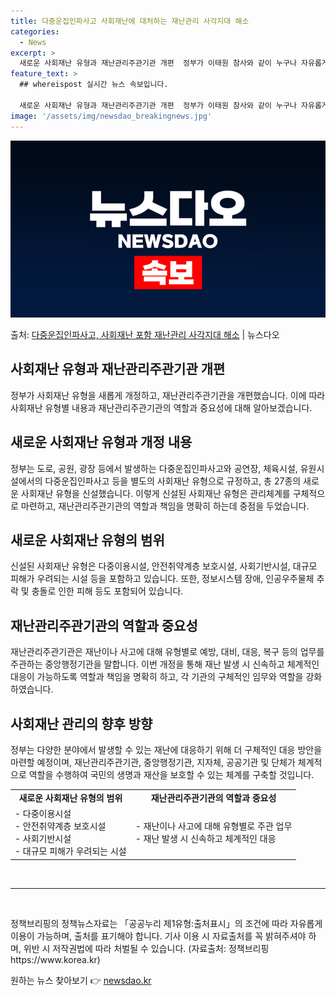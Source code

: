 ```yaml
---
title: 다중운집인파사고 사회재난에 대처하는 재난관리 사각지대 해소
categories:
  - News
excerpt: >
  새로운 사회재난 유형과 재난관리주관기관 개편  정부가 이태원 참사와 같이 누구나 자유롭게 모이거나 통행하는 …
feature_text: >
  ## whereispost 실시간 뉴스 속보입니다.

  새로운 사회재난 유형과 재난관리주관기관 개편  정부가 이태원 참사와 같이 누구나 자유롭게 모이거나 통행하는 …
image: '/assets/img/newsdao_breakingnews.jpg'
---
```


![뉴스다오 속보](/assets/img/newsdao_breakingnews.jpg)

<p>출처: <a href="https://newsdao.kr/4689" rel="dofollow">다중운집인파사고, 사회재난 포함 재난관리 사각지대 해소</a> | 뉴스다오</p>

<h2 data-ke-size="size26">사회재난 유형과 재난관리주관기관 개편</h2>
<p data-ke-size="size16">정부가 사회재난 유형을 새롭게 개정하고, 재난관리주관기관을 개편했습니다. 이에 따라 사회재난 유형별 내용과 재난관리주관기관의 역할과 중요성에 대해 알아보겠습니다.</p>

<h2 data-ke-size="size24">새로운 사회재난 유형과 개정 내용</h2>
<p data-ke-size="size16">정부는 도로, 공원, 광장 등에서 발생하는 다중운집인파사고와 공연장, 체육시설, 유원시설에서의 다중운집인파사고 등을 별도의 사회재난 유형으로 규정하고, 총 27종의 새로운 사회재난 유형을 신설했습니다. 이렇게 신설된 사회재난 유형은 관리체계를 구체적으로 마련하고, 재난관리주관기관의 역할과 책임을 명확히 하는데 중점을 두었습니다.</p>

<h2 data-ke-size="size24">새로운 사회재난 유형의 범위</h2>
<p data-ke-size="size16">신설된 사회재난 유형은 다중이용시설, 안전취약계층 보호시설, 사회기반시설, 대규모 피해가 우려되는 시설 등을 포함하고 있습니다. 또한, 정보시스템 장애, 인공우주물체 추락 및 충돌로 인한 피해 등도 포함되어 있습니다.</p>

<h2 data-ke-size="size24">재난관리주관기관의 역할과 중요성</h2>
<p data-ke-size="size16">재난관리주관기관은 재난이나 사고에 대해 유형별로 예방, 대비, 대응, 복구 등의 업무를 주관하는 중앙행정기관을 말합니다. 이번 개정을 통해 재난 발생 시 신속하고 체계적인 대응이 가능하도록 역할과 책임을 명확히 하고, 각 기관의 구체적인 임무와 역할을 강화하였습니다.</p>

<h2 data-ke-size="size24">사회재난 관리의 향후 방향</h2>
<p data-ke-size="size16">정부는 다양한 분야에서 발생할 수 있는 재난에 대응하기 위해 더 구체적인 대응 방안을 마련할 예정이며, 재난관리주관기관, 중앙행정기관, 지자체, 공공기관 및 단체가 체계적으로 역할을 수행하여 국민의 생명과 재산을 보호할 수 있는 체계를 구축할 것입니다.</p>

<table style="width: 100%;" data-ke-size="size16">
<tbody>
<tr>
<td style="text-align: center; height: 17px;"><b>새로운 사회재난 유형의 범위</b></td>
<td style="text-align: center; height: 17px;"><b>재난관리주관기관의 역할과 중요성</b></td>
</tr>
<tr>
<td style="text-align: left;">- 다중이용시설<br>- 안전취약계층 보호시설<br>- 사회기반시설<br>- 대규모 피해가 우려되는 시설</td>
<td style="text-align: left;">- 재난이나 사고에 대해 유형별로 주관 업무<br>- 재난 발생 시 신속하고 체계적인 대응</td>
</tr>
</tbody>
</table>
<br>
<hr data-ke-size="size16">
<p data-ke-size="size16">&nbsp;</p>

<p data-ke-size="size16">정책브리핑의 정책뉴스자료는 「공공누리 제1유형:출처표시」의 조건에 따라 자유롭게 이용이 가능하며, 출처를 표기해야 합니다. 기사 이용 시 자료출처를 꼭 밝혀주셔야 하며, 위반 시 저작권법에 따라 처벌될 수 있습니다. (자료출처: 정책브리핑 https://www.korea.kr)</p> 

원하는 뉴스 찾아보기 👉 <a href="https://newsdao.kr" rel="dofollow">newsdao.kr</a>


